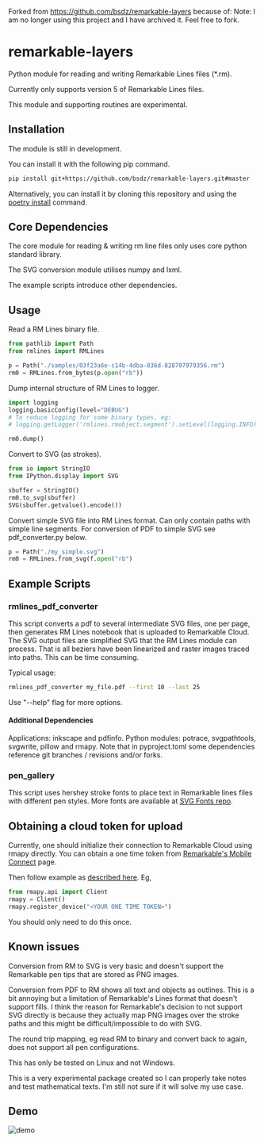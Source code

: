 Forked from https://github.com/bsdz/remarkable-layers because of:
Note: I am no longer using this project and I have archived it. Feel free to fork.

# remarkable-layers

Python module for reading and writing Remarkable Lines files (*.rm).

Currently only supports version 5 of Remarkable Lines files.

This module and supporting routines are experimental.

## Installation

The module is still in development.

You can install it with the following pip command.

```bash
pip install git+https://github.com/bsdz/remarkable-layers.git#master
```

Alternatively, you can install it by cloning this repository and using the [poetry install](https://python-poetry.org/docs/cli/#install) command.



## Core Dependencies

The core module for reading & writing rm line files only uses core python standard library.

The SVG conversion module utilises numpy and lxml.

The example scripts introduce other dependencies.

## Usage

Read a RM Lines binary file.

```python
from pathlib import Path
from rmlines import RMLines

p = Path("./samples/03f23a6e-c14b-4dba-836d-828707979356.rm")
rm0 = RMLines.from_bytes(p.open("rb"))
```

Dump internal structure of RM Lines to logger.

```python
import logging
logging.basicConfig(level="DEBUG")
# To reduce logging for some binary types, eg:
# logging.getLogger('rmlines.rmobject.segment').setLevel(logging.INFO)

rm0.dump()
```

Convert to SVG (as strokes).

```python
from io import StringIO
from IPython.display import SVG

sbuffer = StringIO()
rm0.to_svg(sbuffer)
SVG(sbuffer.getvalue().encode())
```

Convert simple SVG file into RM Lines format. Can only contain paths with simple line segments. For conversion of PDF to simple SVG see pdf_converter.py below.

```python
p = Path("./my_simple.svg")
rm0 = RMLines.from_svg(f.open("rb")
```

## Example Scripts

### rmlines_pdf_converter

This script converts a pdf to several intermediate SVG files, one per page, then generates RM Lines notebook that is uploaded to Remarkable Cloud. The SVG output files are simplified SVG that the RM Lines module can process. That is all beziers have been linearized and raster images traced into paths. This can be time consuming.

Typical usage:

```bash
rmlines_pdf_converter my_file.pdf --first 10 --last 25
```

Use "--help" flag for more options.

#### Additional Dependencies

Applications: inkscape and pdfinfo. 
Python modules: potrace, svgpathtools, svgwrite, pillow and rmapy. Note that in pyproject.toml some dependencies reference git branches / revisions and/or forks.

### pen_gallery

This script uses hershey stroke fonts to place text in Remarkable lines files with different pen styles. More fonts are available at [SVG Fonts repo](ttps://gitlab.com/oskay/svg-fonts).

## Obtaining a cloud token for upload

Currently, one should initialize their connection to Remarkable Cloud using rmapy directly. You can obtain a one time token from [Remarkable's Mobile Connect](https://my.remarkable.com/connect/mobile) page.

Then follow example as [described here](https://rmapy.readthedocs.io/en/latest/quickstart.html#registering-the-api-client). Eg,

```python
from rmapy.api import Client
rmapy = Client()
rmapy.register_device("<YOUR ONE TIME TOKEN>")
```
You should only need to do this once.

## Known issues

Conversion from RM to SVG is very basic and doesn't support the Remarkable pen tips that are stored as PNG images.

Conversion from PDF to RM shows all text and objects as outlines. This is a bit annoying but a limitation of Remarkable's Lines format that doesn't support fills. I think the reason for Remarkable's decision to not support SVG directly is because they actually map PNG images over the stroke paths and this might be difficult/impossible to do with SVG.

The round trip mapping, eg read RM to binary and convert back to again, does not support all pen configurations.

This has only be tested on Linux and not Windows.

This is a very experimental package created so I can properly take notes and test mathematical texts. I'm still not sure if it will solve my use case.

## Demo

![demo](pdf_to_rm_format.gif "Demo")


